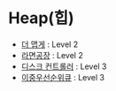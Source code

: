 ﻿# Heap(힙)

* [더 맵게](https://programmers.co.kr/learn/courses/30/lessons/42626) : Level 2
* [라면공장](https://programmers.co.kr/learn/courses/30/lessons/42629) : Level 2
* [디스크 컨트롤러](https://programmers.co.kr/learn/courses/30/lessons/42627) : Level 3
* [이중우선순위큐](https://programmers.co.kr/learn/courses/30/lessons/42628) : Level 3